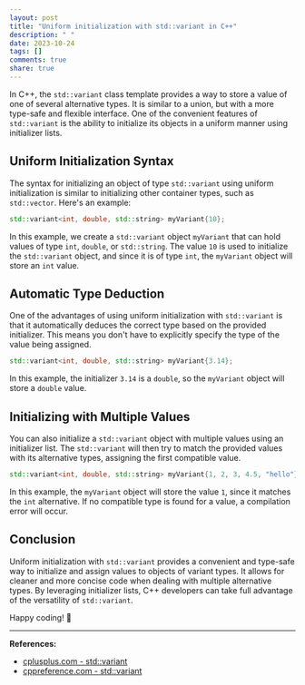 ```yaml
---
layout: post
title: "Uniform initialization with std::variant in C++"
description: " "
date: 2023-10-24
tags: []
comments: true
share: true
---
```


In C++, the `std::variant` class template provides a way to store a value of one of several alternative types. It is similar to a union, but with a more type-safe and flexible interface. One of the convenient features of `std::variant` is the ability to initialize its objects in a uniform manner using initializer lists.

## Uniform Initialization Syntax

The syntax for initializing an object of type `std::variant` using uniform initialization is similar to initializing other container types, such as `std::vector`. Here's an example:

```cpp
std::variant<int, double, std::string> myVariant{10};
```

In this example, we create a `std::variant` object `myVariant` that can hold values of type `int`, `double`, or `std::string`. The value `10` is used to initialize the `std::variant` object, and since it is of type `int`, the `myVariant` object will store an `int` value.

## Automatic Type Deduction

One of the advantages of using uniform initialization with `std::variant` is that it automatically deduces the correct type based on the provided initializer. This means you don't have to explicitly specify the type of the value being assigned.

```cpp
std::variant<int, double, std::string> myVariant{3.14};
```

In this example, the initializer `3.14` is a `double`, so the `myVariant` object will store a `double` value.

## Initializing with Multiple Values

You can also initialize a `std::variant` object with multiple values using an initializer list. The `std::variant` will then try to match the provided values with its alternative types, assigning the first compatible value.

```cpp
std::variant<int, double, std::string> myVariant{1, 2, 3, 4.5, "hello"};
```

In this example, the `myVariant` object will store the value `1`, since it matches the `int` alternative. If no compatible type is found for a value, a compilation error will occur.

## Conclusion

Uniform initialization with `std::variant` provides a convenient and type-safe way to initialize and assign values to objects of variant types. It allows for cleaner and more concise code when dealing with multiple alternative types. By leveraging initializer lists, C++ developers can take full advantage of the versatility of `std::variant`.

Happy coding! 🚀

---

**References:**
- [cplusplus.com - std::variant](http://www.cplusplus.com/reference/variant/variant/)
- [cppreference.com - std::variant](https://en.cppreference.com/w/cpp/utility/variant)